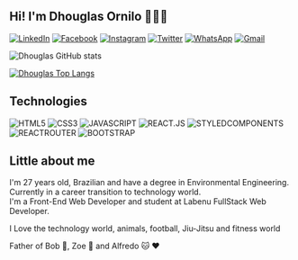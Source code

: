 
## Hi! I'm Dhouglas Ornilo 👨🏾‍💻

[![LinkedIn](https://img.shields.io/badge/LinkedIn-0077B5?style=for-the-badge&logo=linkedin&logoColor=white)](https://www.linkedin.com/in/dhouglas-ornilo/)
[![Facebook](https://img.shields.io/badge/Facebook-1877F2?style=for-the-badge&logo=facebook&logoColor=white)](https://www.facebook.com/dhouglas.ornilo)
[![Instagram](https://img.shields.io/badge/Instagram-E4405F?style=for-the-badge&logo=instagram&logoColor=white)](https://www.instagram.com/dhouglas_ornilo/)
[![Twitter](https://img.shields.io/badge/Twitter-1DA1F2?style=for-the-badge&logo=twitter&logoColor=white)](https://twitter.com/dhouglas_o)
[![WhatsApp](https://img.shields.io/badge/WhatsApp-25D366?style=for-the-badge&logo=whatsapp&logoColor=white)](https://wa.me/+5581993690533)
[![Gmail](https://img.shields.io/badge/Gmail-D14836?style=for-the-badge&logo=gmail&logoColor=white)](mailto:dhouglas.ornilo.de.lima@gmail.com)

![Dhouglas GitHub stats](https://github-readme-stats.vercel.app/api?username=dhouglasornilo&show_icons=true&theme=radical)

[![Dhouglas Top Langs](https://github-readme-stats.vercel.app/api/top-langs/?username=dhouglasornilo&layout=compact)](https://github.com/dhouglasornilo/github-readme-stats)

## Technologies

<div style="display: inline-block">
    <img alt="HTML5" src="https://img.shields.io/badge/HTML5-E34F26?style=for-the-badge&logo=html5&logoColor=white" />
    <img alt="CSS3" src="https://img.shields.io/badge/CSS3-1572B6?style=for-the-badge&logo=css3&logoColor=white" />
    <img alt="JAVASCRIPT" src="https://img.shields.io/badge/JavaScript-F7DF1E?style=for-the-badge&logo=javascript&logoColor=black" />
    <img alt="REACT.JS" src="https://img.shields.io/badge/React-20232A?style=for-the-badge&logo=react&logoColor=61DAFB" />
    <img alt="STYLEDCOMPONENTS" src="https://img.shields.io/badge/styled--components-DB7093?style=for-the-badge&logo=styled-components&logoColor=white" />
    <img alt="REACTROUTER" src="https://img.shields.io/badge/React_Router-CA4245?style=for-the-badge&logo=react-router&logoColor=white" />
    <img alt="BOOTSTRAP" src="https://img.shields.io/badge/Bootstrap-563D7C?style=for-the-badge&logo=bootstrap&logoColor=whiteB" />    
</div>

## Little about me

I'm 27 years old, Brazilian and have a degree in Environmental Engineering. Currently in a career transition to technology world.<br>
I'm a Front-End Web Developer and student at Labenu FullStack Web Developer.

I Love the technology world, animals, football, Jiu-Jitsu and fitness world

Father of Bob 🐶, Zoe 🐺 and Alfredo 🐱 ❤️
